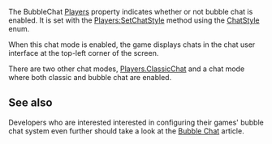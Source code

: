 The BubbleChat [Players](https://developer.roblox.com/en-us/api-reference/class/Players) property indicates whether or not bubble chat is enabled. It is set with the [Players:SetChatStyle](https://developer.roblox.com/en-us/api-reference/function/Players/SetChatStyle) method using the [ChatStyle](https://developer.roblox.com/en-us/api-reference/enum/ChatStyle) enum.

When this chat mode is enabled, the game displays chats in the chat user interface at the top-left corner of the screen.

There are two other chat modes, [Players.ClassicChat](https://developer.roblox.com/en-us/api-reference/property/Players/ClassicChat) and a chat mode where both classic and bubble chat are enabled.

See also
--------

Developers who are interested interested in configuring their games' bubble chat system even further should take a look at the [Bubble Chat](https://developer.roblox.com/en-us/articles/Bubble-Chat) article.